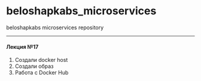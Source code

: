 # beloshapkabs_microservices
beloshapkabs microservices repository

---

#### Лекция №17

1. Создали docker host
2. Создали образ
3. Работа с Docker Hub
